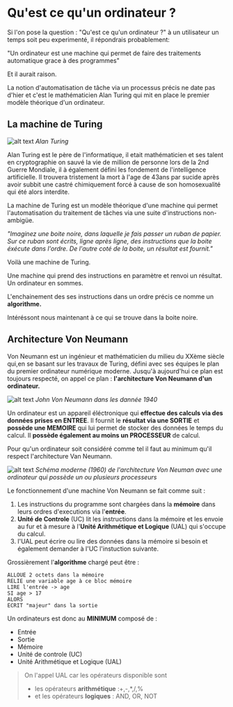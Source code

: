 
# Qu'est ce qu'un ordinateur ?

Si l'on pose la question : "Qu'est ce qu'un ordinateur ?" à un utilisateur un temps soit peu experimenté, il répondrais probablement: 

"Un ordinateur est une machine qui permet de faire des traitements automatique grace à des programmes"

Et il aurait raison.

La notion d'automatisation de tâche via un processus précis ne date pas d'hier et c'est le mathématicien Alan Turing qui mit en place le premier modèle théorique d'un ordinateur.

## La machine de Turing
![alt text](images/image-6.png)
*Alan Turing*

Alan Turing est le père de l'informatique, il etait mathématicien et ses talent en cryptographie on sauvé la vie de million de personne lors de la 2nd Guerre Mondiale, il à également défini les fondement de l'intelligence artificielle. Il trouvera tristement la mort à l'age de 43ans par sucide après avoir subbit une castré chimiquement forcé à cause de son homosexualité qui été alors interdite.

La machine de Turing est un modèle théorique d'une machine qui permet l'automatisation du traitement de tâches via une suite d'instructions non-ambigüe.

*"Imaginez une boite noire, dans laquelle je fais passer un ruban de papier. Sur ce ruban sont écrits, ligne après ligne, des instructions que la boite éxécute dans l'ordre. De l'autre coté de la boite, un résultat est fournit."*

Voilà une machine de Turing.

Une machine qui prend des instructions en paramètre et renvoi un résultat. Un ordinateur en sommes.

L'enchainement des ses instructions dans un ordre précis ce nomme un **algorithme.**

Intéréssont nous maintenant à ce qui se trouve dans la boite noire.

## Architecture Von Neumann

Von Neumann est un ingénieur et mathématicien du milieu du XXème siècle qui,en se basant sur les travaux de Turing, défini avec ses équipes le plan du premier ordinateur numérique moderne.
Jusqu'à aujourd'hui ce plan est toujours respecté, on appel ce plan : **l'architecture Von Neumann d'un ordinateur.**

![alt text](images/image-5.png)
*John Von Neumann dans les dannée 1940*

Un ordinateur est un appareil éléctronique qui **effectue des calculs via des données prises en ENTREE**. Il fournit le **résultat via une SORTIE** et **possède une MEMOIRE** qui lui permet de stocker des données le temps du calcul. Il **possède également au moins un PROCESSEUR** de calcul.

Pour qu'un ordinateur soit considéré comme tel il faut au minimum qu'il respect l'architecture Van Neumann.

![alt text](images/image.png)
*Schéma moderne (1960) de l'architecture Von Neuman avec une ordinateur qui possède un ou plusieurs processeurs*

Le fonctionnement d'une machine Von Neumann se fait comme suit :
1. Les instructions du programme sont chargées dans la **mémoire** dans leurs ordres d'executions via l'**entrée**.
2. **Unité de Controle** (UC) lit les instructions dans la mémoire et les envoie au fur et à mesure à l'**Unité Arithmétique et Logique** (UAL) qui s'occupe du calcul.
3. l'UAL peut écrire ou lire des données dans la mémoire si besoin et également demander à l'UC l'instuction suivante.

Grossièrement l'**algorithme** chargé peut être :
```
ALLOUE 2 octets dans la mémoire
RELIE une variable age à ce bloc mémoire
LIRE l'entrée -> age
SI age > 17
ALORS
ECRIT "majeur" dans la sortie
```

Un ordinateurs est donc au **MINIMUM** composé de :
- Entrée
- Sortie
- Mémoire
- Unité de controle (UC)
- Unité Arithmétique et Logique (UAL)

> On l'appel UAL car les opérateurs disponible sont 
> - les opérateurs **arithmétique**  :+,-,*,/,%
> - et les opérateurs **logiques** : AND, OR, NOT
